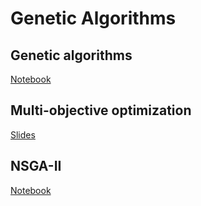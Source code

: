 # Genetic Algorithms

## Genetic algorithms

[Notebook](https://github.com/SupaeroDataScience/stochastic/blob/master/notebooks/Genetic%20Algorithms.ipynb)

## Multi-objective optimization

[Slides](https://supaerodatascience.github.io/stochastic/slides/32_moo.html)

## NSGA-II

[Notebook](https://github.com/SupaeroDataScience/stochastic/blob/master/notebooks/NSGA-II.ipynb)
